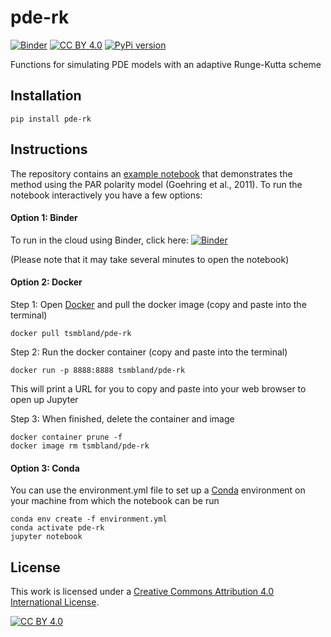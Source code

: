 # pde-rk

[![Binder](https://mybinder.org/badge_logo.svg)](https://mybinder.org/v2/gh/tsmbland/pde-rk/HEAD?filepath=%2Fscripts/simulate_par.ipynb)
[![CC BY 4.0][cc-by-shield]][cc-by]
[![PyPi version](https://badgen.net/pypi/v/pde-rk/)](https://pypi.org/project/pde-rk)

Functions for simulating PDE models with an adaptive Runge-Kutta scheme

## Installation

    pip install pde-rk

## Instructions

The repository contains an [example notebook](scripts/simulate_par.ipynb) that demonstrates the method using the PAR polarity model (Goehring et al., 2011).
To run the notebook interactively you have a few options:

#### Option 1: Binder

To run in the cloud using Binder, click here: [![Binder](https://mybinder.org/badge_logo.svg)](https://mybinder.org/v2/gh/tsmbland/pde-rk/HEAD?filepath=%2Fscripts/simulate_par.ipynb)

(Please note that it may take several minutes to open the notebook)

#### Option 2: Docker

Step 1: Open [Docker](https://www.docker.com/products/docker-desktop/) and pull the docker image (copy and paste into the terminal)

    docker pull tsmbland/pde-rk

Step 2: Run the docker container (copy and paste into the terminal)

    docker run -p 8888:8888 tsmbland/pde-rk

This will print a URL for you to copy and paste into your web browser to open up Jupyter

Step 3: When finished, delete the container and image
    
    docker container prune -f
    docker image rm tsmbland/pde-rk

#### Option 3: Conda

You can use the environment.yml file to set up a [Conda](https://conda.io/projects/conda/en/latest/user-guide/getting-started.html) environment on your machine from which the notebook can be run

    conda env create -f environment.yml
    conda activate pde-rk
    jupyter notebook


## License

This work is licensed under a
[Creative Commons Attribution 4.0 International License][cc-by].

[![CC BY 4.0][cc-by-image]][cc-by]

[cc-by]: http://creativecommons.org/licenses/by/4.0/

[cc-by-image]: https://i.creativecommons.org/l/by/4.0/88x31.png

[cc-by-shield]: https://img.shields.io/badge/License-CC%20BY%204.0-lightgrey.svg


